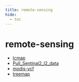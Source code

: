 ```yaml
---
title: remote-sensing
hide:
  - toc
---
```


# remote-sensing

- [lcmap](https://cu-esiil.github.io/data-library/library/lcmap/)  
  <small></small>
- [Pull_Sentinal2_l2_data](https://cu-esiil.github.io/data-library/library/Pull_Sentinal2_l2_data/)  
  <small></small>
- [modis-vcf](https://cu-esiil.github.io/data-library/library/modis-vcf/)  
  <small></small>
- [treemap](https://cu-esiil.github.io/data-library/library/treemap/)  
  <small></small>